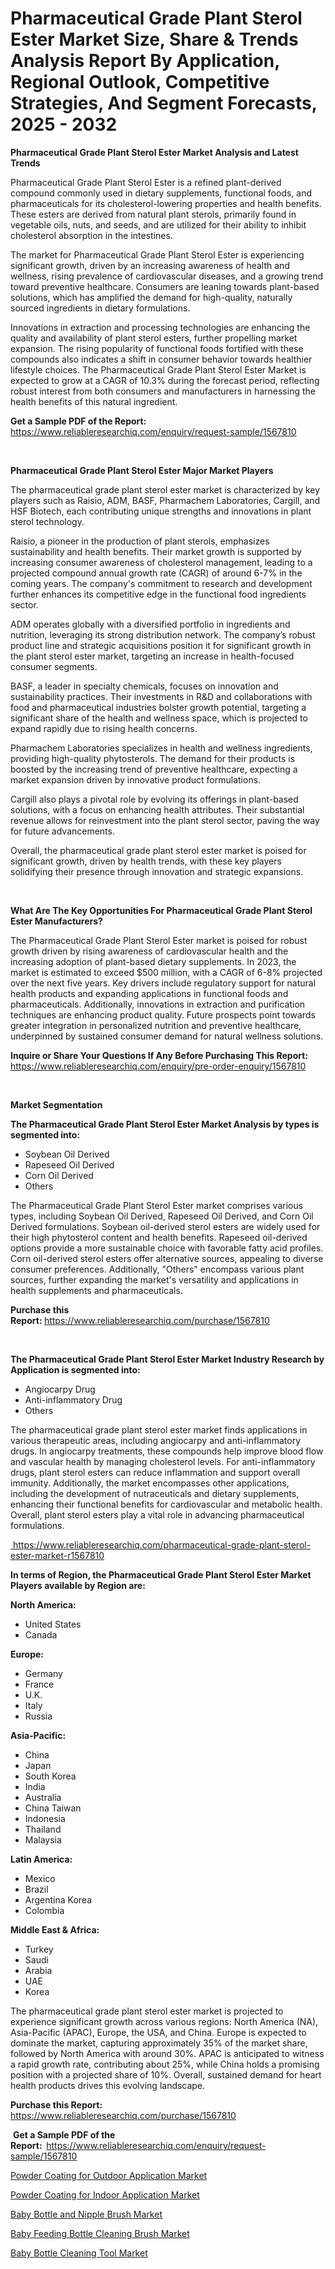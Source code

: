 <p><h1>Pharmaceutical Grade Plant Sterol Ester Market Size, Share & Trends Analysis Report By Application, Regional Outlook, Competitive Strategies, And Segment Forecasts, 2025 - 2032</h1></p><p><strong>Pharmaceutical Grade Plant Sterol Ester Market Analysis and Latest Trends</strong></p>
<p><p>Pharmaceutical Grade Plant Sterol Ester is a refined plant-derived compound commonly used in dietary supplements, functional foods, and pharmaceuticals for its cholesterol-lowering properties and health benefits. These esters are derived from natural plant sterols, primarily found in vegetable oils, nuts, and seeds, and are utilized for their ability to inhibit cholesterol absorption in the intestines.</p><p>The market for Pharmaceutical Grade Plant Sterol Ester is experiencing significant growth, driven by an increasing awareness of health and wellness, rising prevalence of cardiovascular diseases, and a growing trend toward preventive healthcare. Consumers are leaning towards plant-based solutions, which has amplified the demand for high-quality, naturally sourced ingredients in dietary formulations.</p><p>Innovations in extraction and processing technologies are enhancing the quality and availability of plant sterol esters, further propelling market expansion. The rising popularity of functional foods fortified with these compounds also indicates a shift in consumer behavior towards healthier lifestyle choices. The Pharmaceutical Grade Plant Sterol Ester Market is expected to grow at a CAGR of 10.3% during the forecast period, reflecting robust interest from both consumers and manufacturers in harnessing the health benefits of this natural ingredient.</p></p>
<p><strong>Get a Sample PDF of the Report:&nbsp;</strong> <a href="https://www.reliableresearchiq.com/enquiry/request-sample/1567810?utm_campaign=123&utm_medium=2&utm_source=Github&utm_content=ia&utm_term=23032025&utm_id=pharmaceutical-grade-plant-sterol-ester">https://www.reliableresearchiq.com/enquiry/request-sample/1567810</a></p>
<p>&nbsp;</p>
<p><strong>Pharmaceutical Grade Plant Sterol Ester Major Market Players</strong></p>
<p><p>The pharmaceutical grade plant sterol ester market is characterized by key players such as Raisio, ADM, BASF, Pharmachem Laboratories, Cargill, and HSF Biotech, each contributing unique strengths and innovations in plant sterol technology.</p><p>Raisio, a pioneer in the production of plant sterols, emphasizes sustainability and health benefits. Their market growth is supported by increasing consumer awareness of cholesterol management, leading to a projected compound annual growth rate (CAGR) of around 6-7% in the coming years. The company's commitment to research and development further enhances its competitive edge in the functional food ingredients sector.</p><p>ADM operates globally with a diversified portfolio in ingredients and nutrition, leveraging its strong distribution network. The company’s robust product line and strategic acquisitions position it for significant growth in the plant sterol ester market, targeting an increase in health-focused consumer segments.</p><p>BASF, a leader in specialty chemicals, focuses on innovation and sustainability practices. Their investments in R&D and collaborations with food and pharmaceutical industries bolster growth potential, targeting a significant share of the health and wellness space, which is projected to expand rapidly due to rising health concerns.</p><p>Pharmachem Laboratories specializes in health and wellness ingredients, providing high-quality phytosterols. The demand for their products is boosted by the increasing trend of preventive healthcare, expecting a market expansion driven by innovative product formulations.</p><p>Cargill also plays a pivotal role by evolving its offerings in plant-based solutions, with a focus on enhancing health attributes. Their substantial revenue allows for reinvestment into the plant sterol sector, paving the way for future advancements.</p><p>Overall, the pharmaceutical grade plant sterol ester market is poised for significant growth, driven by health trends, with these key players solidifying their presence through innovation and strategic expansions.</p></p>
<p>&nbsp;</p>
<p><strong>What Are The Key Opportunities For Pharmaceutical Grade Plant Sterol Ester Manufacturers?</strong></p>
<p><p>The Pharmaceutical Grade Plant Sterol Ester market is poised for robust growth driven by rising awareness of cardiovascular health and the increasing adoption of plant-based dietary supplements. In 2023, the market is estimated to exceed $500 million, with a CAGR of 6-8% projected over the next five years. Key drivers include regulatory support for natural health products and expanding applications in functional foods and pharmaceuticals. Additionally, innovations in extraction and purification techniques are enhancing product quality. Future prospects point towards greater integration in personalized nutrition and preventive healthcare, underpinned by sustained consumer demand for natural wellness solutions.</p></p>
<p><strong>Inquire or Share Your Questions If Any Before Purchasing This Report:</strong> <a href="https://www.reliableresearchiq.com/enquiry/pre-order-enquiry/1567810?utm_campaign=123&utm_medium=2&utm_source=Github&utm_content=ia&utm_term=23032025&utm_id=pharmaceutical-grade-plant-sterol-ester">https://www.reliableresearchiq.com/enquiry/pre-order-enquiry/1567810</a></p>
<p>&nbsp;</p>
<p><strong>Market Segmentation</strong></p>
<p><strong>The Pharmaceutical Grade Plant Sterol Ester Market Analysis by types is segmented into:</strong></p>
<p><ul><li>Soybean Oil Derived</li><li>Rapeseed Oil Derived</li><li>Corn Oil Derived</li><li>Others</li></ul></p>
<p><p>The Pharmaceutical Grade Plant Sterol Ester market comprises various types, including Soybean Oil Derived, Rapeseed Oil Derived, and Corn Oil Derived formulations. Soybean oil-derived sterol esters are widely used for their high phytosterol content and health benefits. Rapeseed oil-derived options provide a more sustainable choice with favorable fatty acid profiles. Corn oil-derived sterol esters offer alternative sources, appealing to diverse consumer preferences. Additionally, "Others" encompass various plant sources, further expanding the market's versatility and applications in health supplements and pharmaceuticals.</p></p>
<p><strong>Purchase this Report:&nbsp;</strong><a href="https://www.reliableresearchiq.com/purchase/1567810?utm_campaign=123&utm_medium=2&utm_source=Github&utm_content=ia&utm_term=23032025&utm_id=pharmaceutical-grade-plant-sterol-ester">https://www.reliableresearchiq.com/purchase/1567810</a></p>
<p>&nbsp;</p>
<p><strong>The Pharmaceutical Grade Plant Sterol Ester Market Industry Research by Application is segmented into:</strong></p>
<p><ul><li>Angiocarpy Drug</li><li>Anti-inflammatory Drug</li><li>Others</li></ul></p>
<p><p>The pharmaceutical grade plant sterol ester market finds applications in various therapeutic areas, including angiocarpy and anti-inflammatory drugs. In angiocarpy treatments, these compounds help improve blood flow and vascular health by managing cholesterol levels. For anti-inflammatory drugs, plant sterol esters can reduce inflammation and support overall immunity. Additionally, the market encompasses other applications, including the development of nutraceuticals and dietary supplements, enhancing their functional benefits for cardiovascular and metabolic health. Overall, plant sterol esters play a vital role in advancing pharmaceutical formulations.</p></p>
<p><a href="https://www.reliableresearchiq.com/pharmaceutical-grade-plant-sterol-ester-market-r1567810?utm_campaign=123&utm_medium=2&utm_source=Github&utm_content=ia&utm_term=23032025&utm_id=pharmaceutical-grade-plant-sterol-ester">&nbsp;https://www.reliableresearchiq.com/pharmaceutical-grade-plant-sterol-ester-market-r1567810</a></p>
<p><strong>In terms of Region, the Pharmaceutical Grade Plant Sterol Ester Market Players available by Region are:</strong></p>
<p>
    <p> <strong> North America: </strong>
        <ul>
            <li>United States</li>
            <li>Canada</li>
        </ul>
        </p> 
    <p> <strong> Europe: </strong>
        <ul>
            <li>Germany</li>
            <li>France</li>
            <li>U.K.</li>
            <li>Italy</li>
            <li>Russia</li>
        </ul>
        </p> 
    <p> <strong> Asia-Pacific: </strong>
        <ul>
            <li>China</li>
            <li>Japan</li>
            <li>South Korea</li>
            <li>India</li>
            <li>Australia</li>
            <li>China Taiwan</li>
            <li>Indonesia</li>
            <li>Thailand</li>
            <li>Malaysia</li>
        </ul>
        </p> 
    <p> <strong> Latin America: </strong>
        <ul>
            <li>Mexico</li>
            <li>Brazil</li>
            <li>Argentina Korea</li>
            <li>Colombia</li>
        </ul>
        </p> 
    <p> <strong> Middle East & Africa: </strong>
        <ul>
            <li>Turkey</li>
            <li>Saudi</li>
            <li>Arabia</li>
            <li>UAE</li>
            <li>Korea</li>
        </ul>
    </p>
    </p>
<p><p>The pharmaceutical grade plant sterol ester market is projected to experience significant growth across various regions: North America (NA), Asia-Pacific (APAC), Europe, the USA, and China. Europe is expected to dominate the market, capturing approximately 35% of the market share, followed by North America with around 30%. APAC is anticipated to witness a rapid growth rate, contributing about 25%, while China holds a promising position with a projected share of 10%. Overall, sustained demand for heart health products drives this evolving landscape.</p></p>
<p><strong>Purchase this Report: </strong><a href="https://www.reliableresearchiq.com/purchase/1567810?utm_campaign=123&utm_medium=2&utm_source=Github&utm_content=ia&utm_term=23032025&utm_id=pharmaceutical-grade-plant-sterol-ester">https://www.reliableresearchiq.com/purchase/1567810</a></p>
<p>&nbsp;<strong>Get a Sample PDF of the Report:&nbsp;&nbsp;</strong><a href="https://www.reliableresearchiq.com/enquiry/request-sample/1567810?utm_campaign=123&utm_medium=2&utm_source=Github&utm_content=ia&utm_term=23032025&utm_id=pharmaceutical-grade-plant-sterol-ester">https://www.reliableresearchiq.com/enquiry/request-sample/1567810</a></p>
<p><strong></strong></p>
<p><p><a href="https://github.com/airitaursela/Market-Research-Report-List-1/blob/main/powder-coating-for-outdoor-application-market.md?utm_campaign=123&utm_medium=2&utm_source=Github&utm_content=ia&utm_term=23032025&utm_id=pharmaceutical-grade-plant-sterol-ester">Powder Coating for Outdoor Application Market</a></p><p><a href="https://github.com/cingozascard/Market-Research-Report-List-1/blob/main/powder-coating-for-indoor-application-market.md?utm_campaign=123&utm_medium=2&utm_source=Github&utm_content=ia&utm_term=23032025&utm_id=pharmaceutical-grade-plant-sterol-ester">Powder Coating for Indoor Application Market</a></p><p><a href="https://github.com/benasjuettk3/Market-Research-Report-List-1/blob/main/baby-bottle-and-nipple-brush-market.md?utm_campaign=123&utm_medium=2&utm_source=Github&utm_content=ia&utm_term=23032025&utm_id=pharmaceutical-grade-plant-sterol-ester">Baby Bottle and Nipple Brush Market</a></p><p><a href="https://github.com/ardgenoud/Market-Research-Report-List-1/blob/main/baby-feeding-bottle-cleaning-brush-market.md?utm_campaign=123&utm_medium=2&utm_source=Github&utm_content=ia&utm_term=23032025&utm_id=pharmaceutical-grade-plant-sterol-ester">Baby Feeding Bottle Cleaning Brush Market</a></p><p><a href="https://github.com/gauldvikerm6/Market-Research-Report-List-1/blob/main/baby-bottle-cleaning-tool-market.md?utm_campaign=123&utm_medium=2&utm_source=Github&utm_content=ia&utm_term=23032025&utm_id=pharmaceutical-grade-plant-sterol-ester">Baby Bottle Cleaning Tool Market</a></p></p>